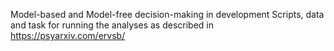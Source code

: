 Model-based and Model-free decision-making in development
Scripts, data and task for running the analyses as described in https://psyarxiv.com/ervsb/
